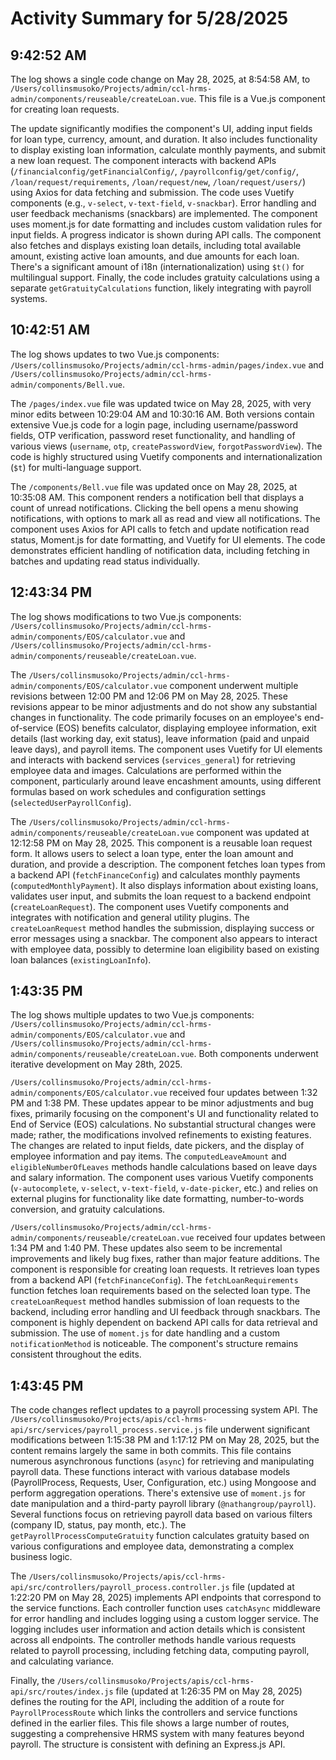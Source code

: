 # Activity Summary for 5/28/2025

## 9:42:52 AM
The log shows a single code change on May 28, 2025, at 8:54:58 AM, to `/Users/collinsmusoko/Projects/admin/ccl-hrms-admin/components/reuseable/createLoan.vue`.  This file is a Vue.js component for creating loan requests.

The update significantly modifies the component's UI, adding input fields for loan type, currency, amount, and duration.  It also includes functionality to display existing loan information, calculate monthly payments, and submit a new loan request.  The component interacts with backend APIs (`/financialconfig/getFinancialConfig/`, `/payrollconfig/get/config/`, `/loan/request/requirements`, `/loan/request/new`, `/loan/request/users/`) using Axios for data fetching and submission.  The code uses Vuetify components (e.g., `v-select`, `v-text-field`, `v-snackbar`).  Error handling and user feedback mechanisms (snackbars) are implemented.  The component uses moment.js for date formatting and includes custom validation rules for input fields.  A progress indicator is shown during API calls.  The component also fetches and displays existing loan details, including total available amount, existing active loan amounts, and due amounts for each loan.  There's a significant amount of i18n (internationalization) using `$t()` for multilingual support.  Finally, the code includes gratuity calculations using a separate `getGratuityCalculations` function, likely integrating with payroll systems.


## 10:42:51 AM
The log shows updates to two Vue.js components: `/Users/collinsmusoko/Projects/admin/ccl-hrms-admin/pages/index.vue` and `/Users/collinsmusoko/Projects/admin/ccl-hrms-admin/components/Bell.vue`.

The `/pages/index.vue` file was updated twice on May 28, 2025, with very minor edits between 10:29:04 AM and 10:30:16 AM.  Both versions contain extensive Vue.js code for a login page, including username/password fields,  OTP verification, password reset functionality, and  handling of various views (`username`, `otp`, `createPasswordView`, `forgotPasswordView`).  The code is highly structured using Vuetify components and  internationalization (`$t`) for multi-language support.


The `/components/Bell.vue` file was updated once on May 28, 2025, at 10:35:08 AM. This component renders a notification bell that displays a count of unread notifications.  Clicking the bell opens a menu showing notifications, with options to mark all as read and view all notifications. The component uses Axios for API calls to fetch and update notification read status, Moment.js for date formatting, and Vuetify for UI elements.  The code demonstrates efficient handling of notification data, including fetching in batches and updating read status individually.


## 12:43:34 PM
The log shows modifications to two Vue.js components: `/Users/collinsmusoko/Projects/admin/ccl-hrms-admin/components/EOS/calculator.vue` and `/Users/collinsmusoko/Projects/admin/ccl-hrms-admin/components/reuseable/createLoan.vue`.

The `/Users/collinsmusoko/Projects/admin/ccl-hrms-admin/components/EOS/calculator.vue` component underwent multiple revisions between 12:00 PM and 12:06 PM on May 28, 2025.  These revisions appear to be minor adjustments and do not show any substantial changes in functionality.  The code primarily focuses on an employee's end-of-service (EOS) benefits calculator, displaying employee information, exit details (last working day, exit status), leave information (paid and unpaid leave days), and payroll items.  The component uses Vuetify for UI elements and interacts with backend services (`services_general`) for retrieving employee data and images.  Calculations are performed within the component, particularly around leave encashment amounts, using different formulas based on work schedules and configuration settings (`selectedUserPayrollConfig`).

The `/Users/collinsmusoko/Projects/admin/ccl-hrms-admin/components/reuseable/createLoan.vue` component was updated at 12:12:58 PM on May 28, 2025. This component is a reusable loan request form.  It allows users to select a loan type, enter the loan amount and duration, and provide a description. The component fetches loan types from a backend API (`fetchFinanceConfig`) and calculates monthly payments (`computedMonthlyPayment`).  It also displays information about existing loans,  validates user input, and submits the loan request to a backend endpoint (`createLoanRequest`). The component uses Vuetify components and integrates with notification and general utility plugins.  The `createLoanRequest` method handles the submission, displaying success or error messages using a snackbar.  The component also appears to interact with employee data, possibly to determine loan eligibility based on existing loan balances (`existingLoanInfo`).


## 1:43:35 PM
The log shows multiple updates to two Vue.js components: `/Users/collinsmusoko/Projects/admin/ccl-hrms-admin/components/EOS/calculator.vue` and `/Users/collinsmusoko/Projects/admin/ccl-hrms-admin/components/reuseable/createLoan.vue`.  Both components underwent iterative development on May 28th, 2025.

`/Users/collinsmusoko/Projects/admin/ccl-hrms-admin/components/EOS/calculator.vue`  received four updates between 1:32 PM and 1:38 PM.  These updates appear to be minor adjustments and bug fixes, primarily focusing on the component's UI and functionality related to End of Service (EOS) calculations. No substantial structural changes were made; rather, the modifications involved refinements to existing features. The changes are related to input fields, date pickers, and the display of employee information and pay items.  The `computedLeaveAmount` and `eligibleNumberOfLeaves` methods  handle calculations based on leave days and salary information.  The component uses various Vuetify components (`v-autocomplete`, `v-select`, `v-text-field`, `v-date-picker`, etc.) and relies on external plugins for functionality like date formatting, number-to-words conversion, and gratuity calculations.


`/Users/collinsmusoko/Projects/admin/ccl-hrms-admin/components/reuseable/createLoan.vue` received four updates between 1:34 PM and 1:40 PM.  These updates also seem to be incremental improvements and likely bug fixes, rather than major feature additions. The component is responsible for creating loan requests. It retrieves loan types from a backend API (`fetchFinanceConfig`). The `fetchLoanRequirements` function fetches loan requirements based on the selected loan type.  The  `createLoanRequest` method handles submission of loan requests to the backend, including error handling and UI feedback through snackbars.  The component is highly dependent on backend API calls for data retrieval and submission.  The use of `moment.js` for date handling and a custom `notificationMethod` is noticeable.  The component's structure remains consistent throughout the edits.


## 1:43:45 PM
The code changes reflect updates to a payroll processing system API.  The `/Users/collinsmusoko/Projects/apis/ccl-hrms-api/src/services/payroll_process.service.js` file underwent significant modifications between 1:15:38 PM and 1:17:12 PM on May 28, 2025,  but the content remains largely the same in both commits.  This file contains numerous asynchronous functions (`async`) for retrieving and manipulating payroll data.  These functions interact with various database models (PayrollProcess, Requests, User, Configuration, etc.) using Mongoose and perform aggregation operations.  There's extensive use of `moment.js` for date manipulation and a third-party payroll library (`@nathangroup/payroll`). Several functions focus on retrieving payroll data based on various filters (company ID, status, pay month, etc.). The `getPayrollProcessComputeGratuity` function calculates gratuity based on various configurations and employee data, demonstrating a complex business logic.

The `/Users/collinsmusoko/Projects/apis/ccl-hrms-api/src/controllers/payroll_process.controller.js` file (updated at 1:22:20 PM on May 28, 2025) implements API endpoints that correspond to the service functions.  Each controller function uses `catchAsync` middleware for error handling and includes logging using a custom logger service.  The logging includes user information and action details which is consistent across all endpoints. The controller methods handle various requests related to payroll processing, including fetching data, computing payroll, and calculating variance.

Finally, the `/Users/collinsmusoko/Projects/apis/ccl-hrms-api/src/routes/index.js` file (updated at 1:26:35 PM on May 28, 2025) defines the routing for the API, including the addition of a route for `PayrollProcessRoute` which links the controllers and service functions defined in the earlier files.  This file shows a large number of routes, suggesting a comprehensive HRMS system with many features beyond payroll.  The structure is consistent with defining an Express.js API.
